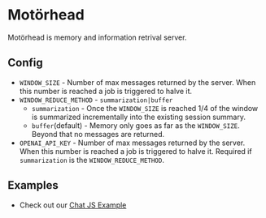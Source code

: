 # Motörhead

Motörhead is memory and information retrival server.

## Config

- `WINDOW_SIZE` - Number of max messages returned by the server. When this number is reached a job is triggered to halve it.
- `WINDOW_REDUCE_METHOD` - `summarization|buffer`
    - `summarization` - Once the `WINDOW_SIZE` is reached 1/4 of the window is summarized incrementally into the existing session summary.
    - `buffer`(default) - Memory only goes as far as the `WINDOW_SIZE`. Beyond that no messages are returned.
- `OPENAI_API_KEY` - Number of max messages returned by the server. When this number is reached a job is triggered to halve it. Required if `summarization` is the `WINDOW_REDUCE_METHOD`.

## Examples

- Check out our [Chat JS Example](examples/chat-js/)
